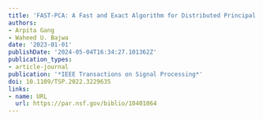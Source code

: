 ```yaml
---
title: 'FAST-PCA: A Fast and Exact Algorithm for Distributed Principal Component Analysis'
authors:
- Arpita Gang
- Waheed U. Bajwa
date: '2023-01-01'
publishDate: '2024-05-04T16:34:27.101362Z'
publication_types:
- article-journal
publication: '*IEEE Transactions on Signal Processing*'
doi: 10.1109/TSP.2022.3229635
links:
- name: URL
  url: https://par.nsf.gov/biblio/10401064
---
```

